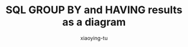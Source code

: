 ---
title: "SQL GROUP BY and HAVING results as a diagram"
author: "xiaoying-tu"
Discipline: Databases
ConceptualAdvantage: "Visually demonstrates the result set of GROUP BY and HAVING given a particular input dataset"
DrawsAttentionTo: "(1) the aggregation behavior of GROUP BY (2) the group-filtering behavior of HAVING"
Topic: Query languages (basic)
Domain: 
Form: Visual Representation
OriginSource: "Elmasri, R., & Navathe, S. B. (2015). Fundamentals of Database Systems. 7 ed. Addison-Wesley."
image: "102_1.png,102_2.png,102_3.png"
Mapping:
  Brackets and arrows indicate the corresponding records in the input and output datasets
---